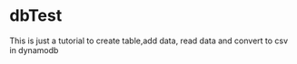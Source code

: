 # dbTest
This is just a tutorial to create table,add data, read data and convert to csv in dynamodb
